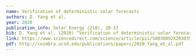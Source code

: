 ```yaml
---
name: Verification of deterministic solar forecasts
authors: D. Yang et al. 
year: 2020
publication_info: Solar Energy (210), 20-37
bib: D. Yang et al. (2020) “Verification of deterministic solar forecasts,” Solar Energy (210), 20-37.
link: https://www.sciencedirect.com/science/article/pii/S0038092X20303947?via%3Dihub
pdf: http://coimbra.ucsd.edu/publications/papers/2020_Yang_et_al.pdf
---
```


